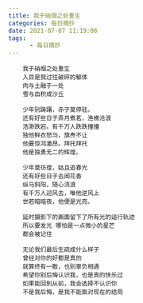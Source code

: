 ```yaml
---
title: 我于硝烟之处重生
categories: 每日摘抄
date: 2021-07-07 11:19:08
tags:  
      - 每日摘抄
---
```

        我于硝烟之处重生  
        入目是我过往破碎的躯体 
        肉与土融于一处  
        雪与血积成沙丘    

        少年别踌躇，赤子莫停驻。  
        还有好些日子弄月煮茗，渔樵沧浪  
        浩渺跌宕。有千万人跌跌撞撞  
        独他鲜衣怒马，旗焘不让  
        他要惊鸿激昂。拜托拜托  
        他是独勇无二的辉煌。   

        少年莫彷徨，姑且追春光  
        还有好些日子去闻花香  
        纵马斜阳，随心流浪  
        有千万人迎风去，唯他逆风上  
        世若暗暗夜，他便是光亮。     
                      
        延时摄影下的画面留下了所有光的运行轨迹  
        所以要发光 哪怕是一点微小的星芒   
        都会被记住   

        无论我们最后生疏成什么样子  
        曾经对你的好都是真的  
        就算终有一散，也别辜负相遇  
        希望你别后悔认识我，也是真的快乐过  
        如果能回到从前，我会选择不认识你  
        不是我后悔，是我不能面对现在的结局        
